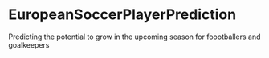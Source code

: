 # EuropeanSoccerPlayerPrediction
Predicting the potential to grow in the upcoming season for foootballers and goalkeepers

